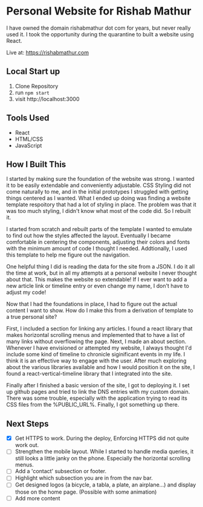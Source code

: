 # Personal Website for Rishab Mathur

I have owned the domain rishabmathur dot com for years, but never really used it. I took the opportunity during the quarantine to built a website using React.

Live at: https://rishabmathur.com

## Local Start up
1) Clone Repository 
2) run ```npm start```
3) visit http://localhost:3000

## Tools Used
- React
- HTML/CSS
- JavaScript

## How I Built This
I started by making sure the foundation of the website was strong. I wanted it to be easily extendable and conveniently adjustable. CSS Styling did not come naturally to me, and in the initial prototypes I struggled with getting things centered as I wanted. What I ended up doing was finding a website template respoitory that had a lot of styling in place. The problem was that it was too much styling, I didn't know what most of the code did. So I rebuilt it. 

I started from scratch and rebuilt parts of the template I wanted to emulate to find out how the styles affected the layout. Eventually I became comfortable in centering the components, adjusting their colors and fonts with the minimum amount of code I thought I needed. Addtionally, I used this template to help me figure out the navigation.

One helpful thing I did is reading the data for the site from a JSON. I do it all the time at work, but in all my attempts at a personal website I never thought about that. This makes the website so extendable! If I ever want to add a new article link or timeline entry or even change my name, I don't have to adjust my code!

Now that I had the foundations in place, I had to figure out the actual content I want to show. How do I make this from a derivation of template to a true personal site? 

First, I included a section for linking any articles. I found a react library that makes horizontal scrolling menus and implemented that to have a list of many links without overflowing the page. 
Next, I made an about section. Whenever I have envisioned or attempted my website, I always thought I'd include some kind of timeline to chronicle siginificant events in my life. I think it is an effective way to engage with the user. After much exploring about the various libraries available and how I would position it on the site, I found a react-vertical-timeline library that I integrated into the site. 

Finally after I finished a basic version of the site, I got to deploying it. I set up github pages and tried to link the DNS entries with my custom domain. There was some trouble, especially with the application trying to read its CSS files from the %PUBLIC_URL%. Finally, I got something up there.

## Next Steps
- [x] Get HTTPS to work. During the deploy, Enforcing HTTPS did not quite work out.
- [ ]  Strengthen the mobile layout. While I started to handle media queries, it still looks a little janky on the phone. Especially the horizontal scrolling menus.
- [ ]  Add a 'contact' subsection or footer.
- [ ]  Highlight which subsection you are in from the nav bar. 
- [ ]  Get designed logos (a bicycle, a tabla, a plate, an airplane...) and display those on the home page. (Possible with some animation)
- [ ]  Add more content
